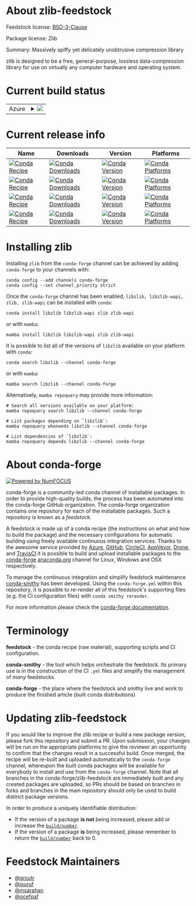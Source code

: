 About zlib-feedstock
====================

Feedstock license: [BSD-3-Clause](https://github.com/conda-forge/zlib-feedstock/blob/main/LICENSE.txt)



Package license: Zlib

Summary: Massively spiffy yet delicately unobtrusive compression library

zlib is designed to be a free, general-purpose, lossless data-compression
library for use on virtually any computer hardware and operating system.

Current build status
====================


<table>
    
  <tr>
    <td>Azure</td>
    <td>
      <details>
        <summary>
          <a href="https://dev.azure.com/conda-forge/feedstock-builds/_build/latest?definitionId=2250&branchName=main">
            <img src="https://dev.azure.com/conda-forge/feedstock-builds/_apis/build/status/zlib-feedstock?branchName=main">
          </a>
        </summary>
        <table>
          <thead><tr><th>Variant</th><th>Status</th></tr></thead>
          <tbody><tr>
              <td>linux_64</td>
              <td>
                <a href="https://dev.azure.com/conda-forge/feedstock-builds/_build/latest?definitionId=2250&branchName=main">
                  <img src="https://dev.azure.com/conda-forge/feedstock-builds/_apis/build/status/zlib-feedstock?branchName=main&jobName=linux&configuration=linux%20linux_64_" alt="variant">
                </a>
              </td>
            </tr><tr>
              <td>linux_aarch64</td>
              <td>
                <a href="https://dev.azure.com/conda-forge/feedstock-builds/_build/latest?definitionId=2250&branchName=main">
                  <img src="https://dev.azure.com/conda-forge/feedstock-builds/_apis/build/status/zlib-feedstock?branchName=main&jobName=linux&configuration=linux%20linux_aarch64_" alt="variant">
                </a>
              </td>
            </tr><tr>
              <td>linux_ppc64le</td>
              <td>
                <a href="https://dev.azure.com/conda-forge/feedstock-builds/_build/latest?definitionId=2250&branchName=main">
                  <img src="https://dev.azure.com/conda-forge/feedstock-builds/_apis/build/status/zlib-feedstock?branchName=main&jobName=linux&configuration=linux%20linux_ppc64le_" alt="variant">
                </a>
              </td>
            </tr><tr>
              <td>osx_64</td>
              <td>
                <a href="https://dev.azure.com/conda-forge/feedstock-builds/_build/latest?definitionId=2250&branchName=main">
                  <img src="https://dev.azure.com/conda-forge/feedstock-builds/_apis/build/status/zlib-feedstock?branchName=main&jobName=osx&configuration=osx%20osx_64_" alt="variant">
                </a>
              </td>
            </tr><tr>
              <td>osx_arm64</td>
              <td>
                <a href="https://dev.azure.com/conda-forge/feedstock-builds/_build/latest?definitionId=2250&branchName=main">
                  <img src="https://dev.azure.com/conda-forge/feedstock-builds/_apis/build/status/zlib-feedstock?branchName=main&jobName=osx&configuration=osx%20osx_arm64_" alt="variant">
                </a>
              </td>
            </tr><tr>
              <td>win_64</td>
              <td>
                <a href="https://dev.azure.com/conda-forge/feedstock-builds/_build/latest?definitionId=2250&branchName=main">
                  <img src="https://dev.azure.com/conda-forge/feedstock-builds/_apis/build/status/zlib-feedstock?branchName=main&jobName=win&configuration=win%20win_64_" alt="variant">
                </a>
              </td>
            </tr><tr>
              <td>win_arm64</td>
              <td>
                <a href="https://dev.azure.com/conda-forge/feedstock-builds/_build/latest?definitionId=2250&branchName=main">
                  <img src="https://dev.azure.com/conda-forge/feedstock-builds/_apis/build/status/zlib-feedstock?branchName=main&jobName=win&configuration=win%20win_arm64_" alt="variant">
                </a>
              </td>
            </tr>
          </tbody>
        </table>
      </details>
    </td>
  </tr>
</table>

Current release info
====================

| Name | Downloads | Version | Platforms |
| --- | --- | --- | --- |
| [![Conda Recipe](https://img.shields.io/badge/recipe-libzlib-green.svg)](https://anaconda.org/conda-forge/libzlib) | [![Conda Downloads](https://img.shields.io/conda/dn/conda-forge/libzlib.svg)](https://anaconda.org/conda-forge/libzlib) | [![Conda Version](https://img.shields.io/conda/vn/conda-forge/libzlib.svg)](https://anaconda.org/conda-forge/libzlib) | [![Conda Platforms](https://img.shields.io/conda/pn/conda-forge/libzlib.svg)](https://anaconda.org/conda-forge/libzlib) |
| [![Conda Recipe](https://img.shields.io/badge/recipe-libzlib--wapi-green.svg)](https://anaconda.org/conda-forge/libzlib-wapi) | [![Conda Downloads](https://img.shields.io/conda/dn/conda-forge/libzlib-wapi.svg)](https://anaconda.org/conda-forge/libzlib-wapi) | [![Conda Version](https://img.shields.io/conda/vn/conda-forge/libzlib-wapi.svg)](https://anaconda.org/conda-forge/libzlib-wapi) | [![Conda Platforms](https://img.shields.io/conda/pn/conda-forge/libzlib-wapi.svg)](https://anaconda.org/conda-forge/libzlib-wapi) |
| [![Conda Recipe](https://img.shields.io/badge/recipe-zlib-green.svg)](https://anaconda.org/conda-forge/zlib) | [![Conda Downloads](https://img.shields.io/conda/dn/conda-forge/zlib.svg)](https://anaconda.org/conda-forge/zlib) | [![Conda Version](https://img.shields.io/conda/vn/conda-forge/zlib.svg)](https://anaconda.org/conda-forge/zlib) | [![Conda Platforms](https://img.shields.io/conda/pn/conda-forge/zlib.svg)](https://anaconda.org/conda-forge/zlib) |
| [![Conda Recipe](https://img.shields.io/badge/recipe-zlib--wapi-green.svg)](https://anaconda.org/conda-forge/zlib-wapi) | [![Conda Downloads](https://img.shields.io/conda/dn/conda-forge/zlib-wapi.svg)](https://anaconda.org/conda-forge/zlib-wapi) | [![Conda Version](https://img.shields.io/conda/vn/conda-forge/zlib-wapi.svg)](https://anaconda.org/conda-forge/zlib-wapi) | [![Conda Platforms](https://img.shields.io/conda/pn/conda-forge/zlib-wapi.svg)](https://anaconda.org/conda-forge/zlib-wapi) |

Installing zlib
===============

Installing `zlib` from the `conda-forge` channel can be achieved by adding `conda-forge` to your channels with:

```
conda config --add channels conda-forge
conda config --set channel_priority strict
```

Once the `conda-forge` channel has been enabled, `libzlib, libzlib-wapi, zlib, zlib-wapi` can be installed with `conda`:

```
conda install libzlib libzlib-wapi zlib zlib-wapi
```

or with `mamba`:

```
mamba install libzlib libzlib-wapi zlib zlib-wapi
```

It is possible to list all of the versions of `libzlib` available on your platform with `conda`:

```
conda search libzlib --channel conda-forge
```

or with `mamba`:

```
mamba search libzlib --channel conda-forge
```

Alternatively, `mamba repoquery` may provide more information:

```
# Search all versions available on your platform:
mamba repoquery search libzlib --channel conda-forge

# List packages depending on `libzlib`:
mamba repoquery whoneeds libzlib --channel conda-forge

# List dependencies of `libzlib`:
mamba repoquery depends libzlib --channel conda-forge
```


About conda-forge
=================

[![Powered by
NumFOCUS](https://img.shields.io/badge/powered%20by-NumFOCUS-orange.svg?style=flat&colorA=E1523D&colorB=007D8A)](https://numfocus.org)

conda-forge is a community-led conda channel of installable packages.
In order to provide high-quality builds, the process has been automated into the
conda-forge GitHub organization. The conda-forge organization contains one repository
for each of the installable packages. Such a repository is known as a *feedstock*.

A feedstock is made up of a conda recipe (the instructions on what and how to build
the package) and the necessary configurations for automatic building using freely
available continuous integration services. Thanks to the awesome service provided by
[Azure](https://azure.microsoft.com/en-us/services/devops/), [GitHub](https://github.com/),
[CircleCI](https://circleci.com/), [AppVeyor](https://www.appveyor.com/),
[Drone](https://cloud.drone.io/welcome), and [TravisCI](https://travis-ci.com/)
it is possible to build and upload installable packages to the
[conda-forge](https://anaconda.org/conda-forge) [anaconda.org](https://anaconda.org/)
channel for Linux, Windows and OSX respectively.

To manage the continuous integration and simplify feedstock maintenance
[conda-smithy](https://github.com/conda-forge/conda-smithy) has been developed.
Using the ``conda-forge.yml`` within this repository, it is possible to re-render all of
this feedstock's supporting files (e.g. the CI configuration files) with ``conda smithy rerender``.

For more information please check the [conda-forge documentation](https://conda-forge.org/docs/).

Terminology
===========

**feedstock** - the conda recipe (raw material), supporting scripts and CI configuration.

**conda-smithy** - the tool which helps orchestrate the feedstock.
                   Its primary use is in the construction of the CI ``.yml`` files
                   and simplify the management of *many* feedstocks.

**conda-forge** - the place where the feedstock and smithy live and work to
                  produce the finished article (built conda distributions)


Updating zlib-feedstock
=======================

If you would like to improve the zlib recipe or build a new
package version, please fork this repository and submit a PR. Upon submission,
your changes will be run on the appropriate platforms to give the reviewer an
opportunity to confirm that the changes result in a successful build. Once
merged, the recipe will be re-built and uploaded automatically to the
`conda-forge` channel, whereupon the built conda packages will be available for
everybody to install and use from the `conda-forge` channel.
Note that all branches in the conda-forge/zlib-feedstock are
immediately built and any created packages are uploaded, so PRs should be based
on branches in forks and branches in the main repository should only be used to
build distinct package versions.

In order to produce a uniquely identifiable distribution:
 * If the version of a package **is not** being increased, please add or increase
   the [``build/number``](https://docs.conda.io/projects/conda-build/en/latest/resources/define-metadata.html#build-number-and-string).
 * If the version of a package **is** being increased, please remember to return
   the [``build/number``](https://docs.conda.io/projects/conda-build/en/latest/resources/define-metadata.html#build-number-and-string)
   back to 0.

Feedstock Maintainers
=====================

* [@groutr](https://github.com/groutr/)
* [@isuruf](https://github.com/isuruf/)
* [@msarahan](https://github.com/msarahan/)
* [@ocefpaf](https://github.com/ocefpaf/)

